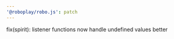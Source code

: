 ```yaml
---
'@roboplay/robo.js': patch
---
```


fix(spirit): listener functions now handle undefined values better
